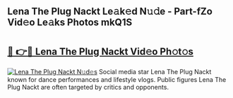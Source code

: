 ## Lena The Plug Nackt Le𝚊k𝚎d N𝚞𝚍e - Part-fZo Vid𝚎o Le𝚊ks Photos mkQ1S

# <h2><a href="http://fb8vy0.evod.top/?m=Lena+The+Plug+Nackt">🔗 👉🔴 Lena The Plug Nackt Vid𝚎o Ph𝚘t𝚘s</a></h2>

[![Lena The Plug Nackt N𝚞d𝚎s](https://i.imgur.com/8V9OHl7.gif)](http://fb8vy0.evod.top/?m=Lena+The+Plug+Nackt)
Social media star Lena The Plug Nackt known for dance performances and lifestyle vlogs. Public figures Lena The Plug Nackt are often targeted by critics and opponents. 
